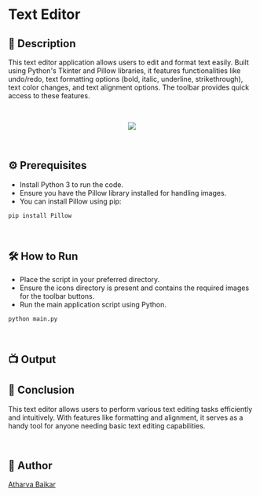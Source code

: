 # Text Editor

## 🌟 Description

This text editor application allows users to edit and format text easily. Built using Python's Tkinter and Pillow libraries, it features functionalities like undo/redo, text formatting options (bold, italic, underline, strikethrough), text color changes, and text alignment options. The toolbar provides quick access to these features.

<br>

<p align="center">
    <img src="https://github.com/user-attachments/assets/29c66571-e956-41b8-b756-00f125d42eae">
</p>

<br>

## ⚙️ Prerequisites

- Install Python 3 to run the code.
- Ensure you have the Pillow library installed for handling images.
- You can install Pillow using pip:

```sh
pip install Pillow
```
<br>

##  🛠️ How to Run
- Place the script in your preferred directory.
- Ensure the icons directory is present and contains the required images for the toolbar buttons.
- Run the main application script using Python.

```sh
python main.py
```
<br>

## 📺 Output

## 📜 Conclusion
This text editor allows users to perform various text editing tasks efficiently and intuitively. 
With features like formatting and alignment, it serves as a handy tool for anyone needing basic text editing capabilities.

<br>

## 🤖 Author
[Atharva Baikar](https://github.com/DarkGuardian641)